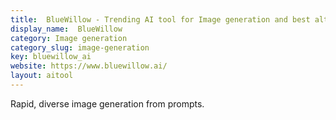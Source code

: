 ```yaml
---
title:  BlueWillow - Trending AI tool for Image generation and best alternatives
display_name:  BlueWillow
category: Image generation
category_slug: image-generation
key: bluewillow_ai
website: https://www.bluewillow.ai/
layout: aitool
---
```


Rapid, diverse image generation from prompts.
